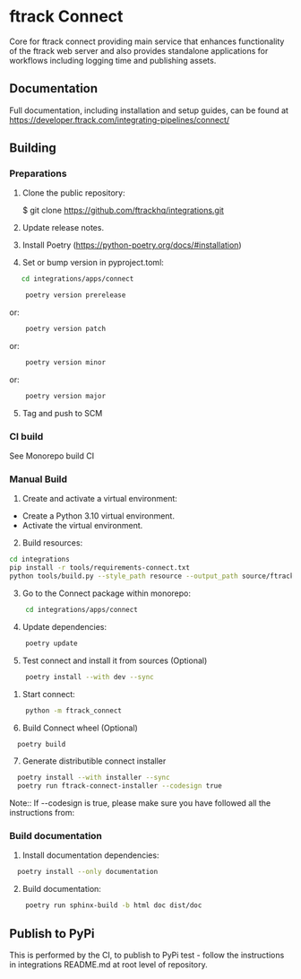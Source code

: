 # ftrack Connect

Core for ftrack connect providing main service that enhances
functionality of the ftrack web server and also provides standalone
applications for workflows including logging time and publishing assets.

## Documentation

Full documentation, including installation and setup guides, can be
found at <https://developer.ftrack.com/integrating-pipelines/connect/>

## Building

### Preparations

1. Clone the public repository:

    $ git clone https://github.com/ftrackhq/integrations.git

2. Update release notes.

3. Install Poetry (https://python-poetry.org/docs/#installation)

4. Set or bump version in pyproject.toml:

```bash
   cd integrations/apps/connect
```


```bash
    poetry version prerelease
```
or:
```bash
    poetry version patch
```
or:
```bash
    poetry version minor
```
or:
```bash
    poetry version major
```

5. Tag and push to SCM


### CI build

See Monorepo build CI

### Manual Build
1. Create and activate a virtual environment:
- Create a Python 3.10 virtual environment.
- Activate the virtual environment. 

2. Build resources:
```bash
cd integrations
pip install -r tools/requirements-connect.txt
python tools/build.py --style_path resource --output_path source/ftrack_connect/ui/resource.py --pyside_version 6 build_qt_resources apps/connect
```
3. Go to the Connect package within monorepo:

```bash
    cd integrations/apps/connect
```

4. Update dependencies:

```bash
    poetry update
```
5. Test connect and install it from sources (Optional)

```bash
    poetry install --with dev --sync
```
   1. Start connect:

   ```bash
       python -m ftrack_connect
   ```
6. Build Connect wheel (Optional)

```bash
  poetry build
```

7. Generate distributible connect installer

```bash
  poetry install --with installer --sync
  poetry run ftrack-connect-installer --codesign true
```
Note:: If --codesign is true, please make sure you have followed all the instructions from:

### Build documentation

1. Install documentation dependencies:

```bash
  poetry install --only documentation
```

2. Build documentation:

```bash
    poetry run sphinx-build -b html doc dist/doc
```

## Publish to PyPi

This is performed by the CI, to publish to PyPi test - follow the instructions in integrations README.md at root level of 
repository.

